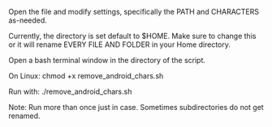 Open the file and modify settings, specifically the PATH and CHARACTERS as-needed. 

Currently, the directory is set default to $HOME. Make sure to change this or it will rename EVERY FILE AND FOLDER in your Home directory. 

Open a bash terminal window in the directory of the script.

On Linux: chmod +x remove_android_chars.sh

Run with: ./remove_android_chars.sh

Note: Run more than once just in case. Sometimes subdirectories do not get renamed. 
